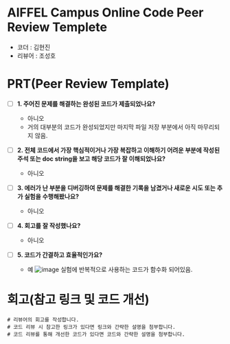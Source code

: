 # AIFFEL Campus Online Code Peer Review Templete
- 코더 : 김현진
- 리뷰어 : 조성호


# PRT(Peer Review Template)
- [ ]  **1. 주어진 문제를 해결하는 완성된 코드가 제출되었나요?**
    - 아니오
    - 거의 대부분의 코드가 완성되었지만 마지막 파일 저장 부분에서 아직 마무리되지 않음.
    
- [ ]  **2. 전체 코드에서 가장 핵심적이거나 가장 복잡하고 이해하기 어려운 부분에 작성된 
주석 또는 doc string을 보고 해당 코드가 잘 이해되었나요?**
    - 아니오
        
- [ ]  **3. 에러가 난 부분을 디버깅하여 문제를 해결한 기록을 남겼거나
새로운 시도 또는 추가 실험을 수행해봤나요?**
    - 아니오
        
- [ ]  **4. 회고를 잘 작성했나요?**
    - 아니오
        
- [ ]  **5. 코드가 간결하고 효율적인가요?**
    - 예
![image](https://github.com/user-attachments/assets/9e6a8886-d5f3-49ff-98c6-894621bc5b3a)
실험에 반복적으로 사용하는 코드가 함수화 되어있음.


# 회고(참고 링크 및 코드 개선)
```
# 리뷰어의 회고를 작성합니다.
# 코드 리뷰 시 참고한 링크가 있다면 링크와 간략한 설명을 첨부합니다.
# 코드 리뷰를 통해 개선한 코드가 있다면 코드와 간략한 설명을 첨부합니다.
```
